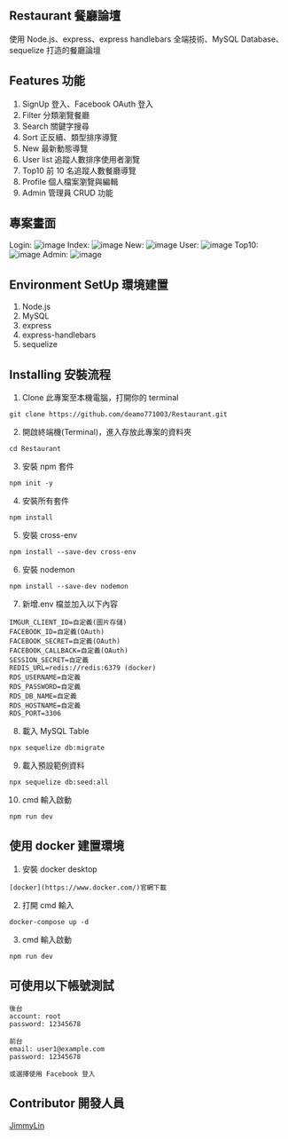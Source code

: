## Restaurant 餐廳論壇

使用 Node.js、express、express handlebars 全端技術、MySQL Database、sequelize 打造的餐廳論壇

## Features 功能

1. SignUp 登入、Facebook OAuth 登入
2. Filter 分類瀏覽餐廳
3. Search 關鍵字搜尋
4. Sort 正反續、類型排序導覽
5. New 最新動態導覽
6. User list 追蹤人數排序使用者瀏覽
7. Top10 前 10 名追蹤人數餐廳導覽
8. Profile 個人檔案瀏覽與編輯
9. Admin 管理員 CRUD 功能

## 專案畫面

Login:
![image](https://github.com/deamo771003/Restaurant/blob/master/login.jpg?raw=true)
Index:
![image](https://github.com/deamo771003/Restaurant/blob/master/index.jpg?raw=true)
New:
![image](https://github.com/deamo771003/Restaurant/blob/master/news.jpg?raw=true)
User:
![image](https://github.com/deamo771003/Restaurant/blob/master/User.jpg?raw=true)
Top10:
![image](https://github.com/deamo771003/Restaurant/blob/master/top10.jpg?raw=true)
Admin:
![image](https://github.com/deamo771003/Restaurant/blob/master/admin.jpg?raw=true)

## Environment SetUp 環境建置

1. Node.js
2. MySQL
3. express
4. express-handlebars
5. sequelize

## Installing 安裝流程

1. Clone 此專案至本機電腦，打開你的 terminal

```
git clone https://github.com/deamo771003/Restaurant.git
```

2. 開啟終端機(Terminal)，進入存放此專案的資料夾

```
cd Restaurant
```

3. 安裝 npm 套件

```
npm init -y
```

4. 安裝所有套件

```
npm install
```

5. 安裝 cross-env

```
npm install --save-dev cross-env
```

6. 安裝 nodemon

```
npm install --save-dev nodemon
```

7. 新增.env 檔並加入以下內容

```
IMGUR_CLIENT_ID=自定義(圖片存儲)
FACEBOOK_ID=自定義(OAuth)
FACEBOOK_SECRET=自定義(OAuth)
FACEBOOK_CALLBACK=自定義(OAuth)
SESSION_SECRET=自定義
REDIS_URL=redis://redis:6379 (docker)
RDS_USERNAME=自定義
RDS_PASSWORD=自定義
RDS_DB_NAME=自定義
RDS_HOSTNAME=自定義
RDS_PORT=3306
```

8. 載入 MySQL Table

```
npx sequelize db:migrate
```

9. 載入預設範例資料

```
npx sequelize db:seed:all
```

10. cmd 輸入啟動

```
npm run dev
```

## 使用 docker 建置環境

1. 安裝 docker desktop

```
[docker](https://www.docker.com/)官網下載
```

2. 打開 cmd 輸入

```
docker-compose up -d
```

3. cmd 輸入啟動

```
npm run dev
```

## 可使用以下帳號測試

```
後台
account: root
password: 12345678

前台
email: user1@example.com
password: 12345678

或選擇使用 Facebook 登入
```

## Contributor 開發人員

[JimmyLin](https://github.com/deamo771003)
